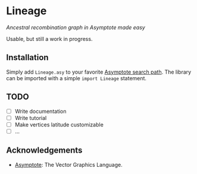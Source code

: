 # Lineage
*Ancestral recombination graph in Asymptote made easy*

Usable, but still a work in progress.

## Installation
Simply add `Lineage.asy` to your favorite [Asymptote search
path](https://asymptote.sourceforge.io/doc/Search-paths.html). The library can
be imported with a simple `import Lineage` statement.

## TODO
- [ ] Write documentation
- [ ] Write tutorial
- [ ] Make vertices latitude customizable
- [ ] ...

## Acknowledgements
- [Asymptote](https://asymptote.sourceforge.io/): The Vector Graphics Language.
